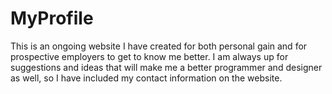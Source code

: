 # MyProfile
This is an ongoing website I have created for both personal gain and for prospective employers to get to know me better. 
I am always up for suggestions and ideas that will make me a better programmer and designer as well, so I have included my contact information
on the website. 
